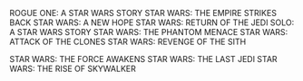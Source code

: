 ROGUE ONE: A STAR WARS STORY
STAR WARS: THE EMPIRE STRIKES BACK
STAR WARS: A NEW HOPE
STAR WARS: RETURN OF THE JEDI
SOLO: A STAR WARS STORY
STAR WARS: THE PHANTOM MENACE
STAR WARS: ATTACK OF THE CLONES
STAR WARS: REVENGE OF THE SITH
























STAR WARS: THE FORCE AWAKENS
STAR WARS: THE LAST JEDI
STAR WARS: THE RISE OF SKYWALKER
